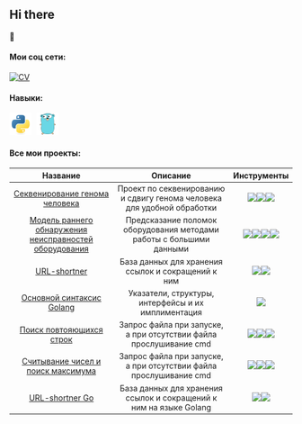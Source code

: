 ## Hi there 
:wave:
#### Мои соц сети:
<div>
  <a href="https://t.me/KirrGroos">
    <img src="https://img.shields.io/badge/Tg-white?style=for-the-badge&logo=telegram&logoColor=blue" alt="CV"/>
  </a>
</div>

#### Навыки:
<div>
  <img src="https://github.com/devicons/devicon/blob/master/icons/python/python-original.svg" title="Python" alt="Python" width="40" height="40"/>&nbsp;
  <img src="https://github.com/devicons/devicon/blob/master/icons/go/go-original.svg" title="GoLang" alt="GoLang" width="40" height="40"/>&nbsp;
</div>


#### Все мои проекты:
| Название | Описание | Инструменты |
| :--------: | :-------: | :-------: |
|[Секвенирование генома человека](https://github.com/GrosbergKirr/Science-projects/tree/main/Genes)|Проект по секвенированию и сдвигу генома человека для удобной обработки|<img src="https://img.shields.io/badge/Numpy-black?style=flat-square&logo=numpy&logoColor=orange"/><img src="https://img.shields.io/badge/Scipy-black?style=flat-square&logo=scipy&logoColor=blue"/><img src="https://img.shields.io/badge/Matplotlib-black?style=flat-square"/>|
|[Модель раннего обнаружения неисправностей оборудования](https://github.com/GrosbergKirr/Science-projects/tree/main/SEVERSTAL)|Предсказание поломок оборудования методами работы с большими данными|<img src="https://img.shields.io/badge/NumPy-black?style=flat-square&logo=numpy&logoColor=orange"/><img src="https://img.shields.io/badge/PyArrow-black?style=flat-square&logo=apache&logoColor=orange"/><img src="https://img.shields.io/badge/Dask-black?style=flat-square&logo=dask&logoColor=orange"/><img src="https://img.shields.io/badge/Sklearn-black?style=flat-square&logo=scikitlearn&logoColor=orange"/>|
|[URL-shortner](https://github.com/GrosbergKirr/Django/tree/master/url-shortner)|База данных для хранения ссылок и сокращений к ним |<img src="https://img.shields.io/badge/Django-black?style=flat-square&logo=django&logoColor=orange"/><img src="https://img.shields.io/badge/MySQL-black?style=flat-square&logo=mysql&logoColor=blue"/>|
|[Основной синтаксис Golang](https://github.com/GrosbergKirr/Go-Projects/tree/main/simple-sintax)|Указатели, структуры, интерфейсы и их имплиментация|<img src="https://img.shields.io/badge/Go-black?style=flat-square&logo=go&logoColor=blue"/>|
|[Поиск повтояющихся строк](https://github.com/GrosbergKirr/Go-Projects/tree/main/duplic-check)|Запрос файла при запуске, а при отсутствии файла прослушивание cmd |<img src="https://img.shields.io/badge/Go-black?style=flat-square&logo=go&logoColor=blue"/><img src="https://img.shields.io/badge/bufio-black?style=flat-square"/><img src="https://img.shields.io/badge/os-black?style=flat-square"/>|
|[Считывание чисел и поиск максимума](https://github.com/GrosbergKirr/Go-Projects/tree/main/digits)|Запрос файла при запуске, а при отсутствии файла прослушивание cmd |<img src="https://img.shields.io/badge/Go-black?style=flat-square&logo=go&logoColor=blue"/><img src="https://img.shields.io/badge/strconv-black?style=flat-square"/><img src="https://img.shields.io/badge/strings-black?style=flat-square"/>|
|[URL-shortner Go](https://github.com/GrosbergKirr/Go-Projects/tree/main/URL-shortner)|База данных для хранения ссылок и сокращений к ним на языке Golang|<img src="https://img.shields.io/badge/Go-black?style=flat-square&logo=go&logoColor=blue"/><img src="https://img.shields.io/badge/MySQL-black?style=flat-square&logo=mysql&logoColor=blue"/>|



